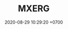 ---
layout: 
permalink: /team/:title.html
categories: subs08
maincover: /assets/avatars/female1.webp
vip: /assets/mis/vip.png
sub: /assets/mis/sub.png
gift: /assets/mis/gift.png
founder: /assets/mis/founder.png
tickets: 8
date: 2020-08-29 10:29:20 +0700
title: MXERG

---